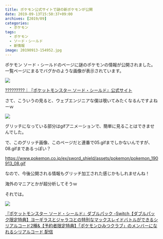 ```yaml
---
title: ポケモン公式サイトで謎の新ポケモンが公開
date: 2019-09-13T15:50:37+09:00
archives: [2019/09]
categories:
  - ポケモン
tags:
  - ポケモン
  - ソード・シールド
  - 新情報
image: 20190913-154952.jpg
---
```

ポケモン ソード・シールドのページに謎のポケモンの情報が公開されました。一覧ページにまるでバグかのような画像が表示されています。

[![](/images/20190913-155328.jpg)](https://www.pokemon.co.jp/ex/sword_shield/pokemon/?utm_source=TWITTER2&utm_medium=social)

<!--more-->

[?????????｜『ポケットモンスター ソード・シールド』公式サイト](https://www.pokemon.co.jp/ex/sword_shield/pokemon/190913_01.html)

さて、こういうの見ると、ウェブエンジニアな僕は覗いてみたくなるんですよねーｗ

![](/images/20190913-155755.jpg)

グリッチになっている部分はgifアニメーションで、簡単に見ることはできませんでした。

で、このグリッチ画像、このページだと連番で05.gifまでしかないんですが、08.gifまであるっぽい？

https://www.pokemon.co.jp/ex/sword_shield/assets/pokemon/pokemon_190913_08.gif

なので、今後公開される情報もグリッチ加工された感じかもしれませんね！

海外のマニアとかが超分析してそうｗ

それでは。

<div class="amazfy">
<a href="https://www.amazon.co.jp/dp/B07V5NC4FC?tag=t4traw-22">
<img src="https://ws-fe.amazon-adsystem.com/widgets/q?_encoding=UTF8&ASIN=B07V5NC4FC&Format=_SL250_&ID=AsinImage&MarketPlace=JP&ServiceVersion=20070822&WS=1&tag=t4traw-22&language=ja_JP">
<p>『ポケットモンスター ソード・シールド』ダブルパック -Switch【ダブルパック限定特典】ヨーギラスとジャラコとの特別なマックスレイドバトルができるシリアルコード2種&【予約者限定特典】「ポケモンひみつクラブ」のメンバーになれるシリアルコード 配信</p>
</a>
</div>

